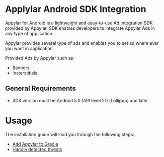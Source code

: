 # Applylar Android SDK Integration

Appylar for Android is a lightweight and easy-to-use Ad integration SDK provided by Appylar. SDK enables developers to integrate Appylar Ads in any type of application.

Appylar provides several type of ads and enables you to set ad where ever you want in application.

Provided Ads by Appylar such as:

 - Banners
 - Insterstitials
 
## General Requirements
 - SDK version must be Android 5.0 (API level 21) [Lollipop] and later
 
# Usage
The installation guide will lead you through the following steps:
 - <a href="https://github.com/5exceptions-rakeshdiwan/mine-personal/new/main?readme=1#appylar-android-sdk">Add Appylar to Gradle</a>
 - <a href="https://github.com/5exceptions-rakeshdiwan/mine-personal/new/main?readme=1#appylar-android-sdk">Handle detected threats</a>
